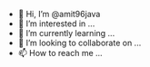 - 👋 Hi, I’m @amit96java
- 👀 I’m interested in ...
- 🌱 I’m currently learning ...
- 💞️ I’m looking to collaborate on ...
- 📫 How to reach me ...

<!---
amit96java/amit96java is a ✨ special ✨ repository because its `README.md` (this file) appears on your GitHub profile.
You can click the Preview link to take a look at your changes.
--->
